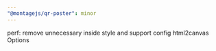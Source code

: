 ```yaml
---
"@montagejs/qr-poster": minor
---
```


perf: remove unnecessary inside style and support config html2canvas Options
